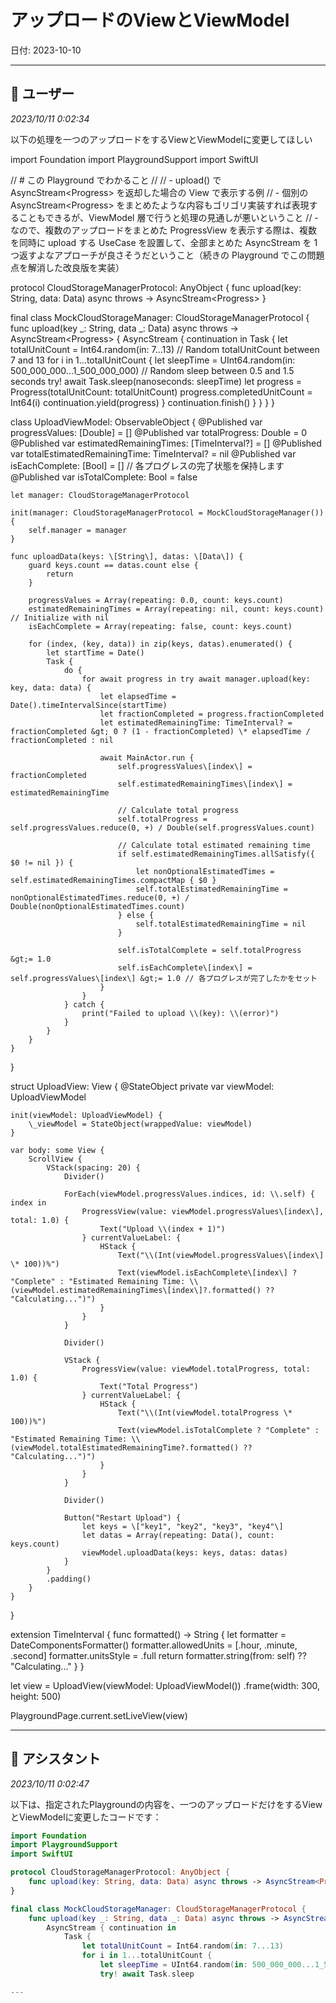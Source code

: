 # アップロードのViewとViewModel

日付: 2023-10-10

---

## 👤 ユーザー
*2023/10/11 0:02:34*

以下の処理を一つのアップロードをするViewとViewModelに変更してほしい

import Foundation
import PlaygroundSupport
import SwiftUI

// # この Playground でわかること
//
// - upload() で AsyncStream&lt;Progress&gt; を返却した場合の View で表示する例
// - 個別の AsyncStream&lt;Progress&gt; をまとめたような内容もゴリゴリ実装すれば表現することもできるが、ViewModel 層で行うと処理の見通しが悪いということ
// - なので、複数のアップロードをまとめた ProgressView を表示する際は、複数を同時に upload する UseCase を設置して、全部まとめた AsyncStream を 1つ返すよなアプローチが良さそうだということ（続きの Playground でこの問題点を解消した改良版を実装）

protocol CloudStorageManagerProtocol: AnyObject {
    func upload(key: String, data: Data) async throws -&gt; AsyncStream&lt;Progress&gt;
}

final class MockCloudStorageManager: CloudStorageManagerProtocol {
    func upload(key \_: String, data \_: Data) async throws -&gt; AsyncStream&lt;Progress&gt; {
        AsyncStream { continuation in
            Task {
                let totalUnitCount = Int64.random(in: 7...13) // Random totalUnitCount between 7 and 13
                for i in 1...totalUnitCount {
                    let sleepTime = UInt64.random(in: 500\_000\_000...1\_500\_000\_000) // Random sleep between 0.5 and 1.5 seconds
                    try! await Task.sleep(nanoseconds: sleepTime)
                    let progress = Progress(totalUnitCount: totalUnitCount)
                    progress.completedUnitCount = Int64(i)
                    continuation.yield(progress)
                }
                continuation.finish()
            }
        }
    }
}

class UploadViewModel: ObservableObject {
    @Published var progressValues: \[Double\] = \[\]
    @Published var totalProgress: Double = 0
    @Published var estimatedRemainingTimes: \[TimeInterval?\] = \[\]
    @Published var totalEstimatedRemainingTime: TimeInterval? = nil
    @Published var isEachComplete: \[Bool\] = \[\] // 各プログレスの完了状態を保持します
    @Published var isTotalComplete: Bool = false

    let manager: CloudStorageManagerProtocol

    init(manager: CloudStorageManagerProtocol = MockCloudStorageManager()) {
        self.manager = manager
    }

    func uploadData(keys: \[String\], datas: \[Data\]) {
        guard keys.count == datas.count else {
            return
        }

        progressValues = Array(repeating: 0.0, count: keys.count)
        estimatedRemainingTimes = Array(repeating: nil, count: keys.count) // Initialize with nil
        isEachComplete = Array(repeating: false, count: keys.count)

        for (index, (key, data)) in zip(keys, datas).enumerated() {
            let startTime = Date()
            Task {
                do {
                    for await progress in try await manager.upload(key: key, data: data) {
                        let elapsedTime = Date().timeIntervalSince(startTime)
                        let fractionCompleted = progress.fractionCompleted
                        let estimatedRemainingTime: TimeInterval? = fractionCompleted &gt; 0 ? (1 - fractionCompleted) \* elapsedTime / fractionCompleted : nil

                        await MainActor.run {
                            self.progressValues\[index\] = fractionCompleted
                            self.estimatedRemainingTimes\[index\] = estimatedRemainingTime

                            // Calculate total progress
                            self.totalProgress = self.progressValues.reduce(0, +) / Double(self.progressValues.count)

                            // Calculate total estimated remaining time
                            if self.estimatedRemainingTimes.allSatisfy({ $0 != nil }) {
                                let nonOptionalEstimatedTimes = self.estimatedRemainingTimes.compactMap { $0 }
                                self.totalEstimatedRemainingTime = nonOptionalEstimatedTimes.reduce(0, +) / Double(nonOptionalEstimatedTimes.count)
                            } else {
                                self.totalEstimatedRemainingTime = nil
                            }

                            self.isTotalComplete = self.totalProgress &gt;= 1.0
                            self.isEachComplete\[index\] = self.progressValues\[index\] &gt;= 1.0 // 各プログレスが完了したかをセット
                        }
                    }
                } catch {
                    print("Failed to upload \\(key): \\(error)")
                }
            }
        }
    }
}

struct UploadView: View {
    @StateObject private var viewModel: UploadViewModel

    init(viewModel: UploadViewModel) {
        \_viewModel = StateObject(wrappedValue: viewModel)
    }

    var body: some View {
        ScrollView {
            VStack(spacing: 20) {
                Divider()

                ForEach(viewModel.progressValues.indices, id: \\.self) { index in
                    ProgressView(value: viewModel.progressValues\[index\], total: 1.0) {
                        Text("Upload \\(index + 1)")
                    } currentValueLabel: {
                        HStack {
                            Text("\\(Int(viewModel.progressValues\[index\] \* 100))%")
                            Text(viewModel.isEachComplete\[index\] ? "Complete" : "Estimated Remaining Time: \\(viewModel.estimatedRemainingTimes\[index\]?.formatted() ?? "Calculating...")")
                        }
                    }
                }

                Divider()

                VStack {
                    ProgressView(value: viewModel.totalProgress, total: 1.0) {
                        Text("Total Progress")
                    } currentValueLabel: {
                        HStack {
                            Text("\\(Int(viewModel.totalProgress \* 100))%")
                            Text(viewModel.isTotalComplete ? "Complete" : "Estimated Remaining Time: \\(viewModel.totalEstimatedRemainingTime?.formatted() ?? "Calculating...")")
                        }
                    }
                }

                Divider()

                Button("Restart Upload") {
                    let keys = \["key1", "key2", "key3", "key4"\]
                    let datas = Array(repeating: Data(), count: keys.count)
                    viewModel.uploadData(keys: keys, datas: datas)
                }
            }
            .padding()
        }
    }
}

extension TimeInterval {
    func formatted() -&gt; String {
        let formatter = DateComponentsFormatter()
        formatter.allowedUnits = \[.hour, .minute, .second\]
        formatter.unitsStyle = .full
        return formatter.string(from: self) ?? "Calculating..."
    }
}

let view = UploadView(viewModel: UploadViewModel())
    .frame(width: 300, height: 500)

PlaygroundPage.current.setLiveView(view)

---

## 🤖 アシスタント
*2023/10/11 0:02:47*

以下は、指定されたPlaygroundの内容を、一つのアップロードだけをするViewとViewModelに変更したコードです：

```swift
import Foundation
import PlaygroundSupport
import SwiftUI

protocol CloudStorageManagerProtocol: AnyObject {
    func upload(key: String, data: Data) async throws -> AsyncStream<Progress>
}

final class MockCloudStorageManager: CloudStorageManagerProtocol {
    func upload(key _: String, data _: Data) async throws -> AsyncStream<Progress> {
        AsyncStream { continuation in
            Task {
                let totalUnitCount = Int64.random(in: 7...13)
                for i in 1...totalUnitCount {
                    let sleepTime = UInt64.random(in: 500_000_000...1_500_000_000)
                    try! await Task.sleep

---
